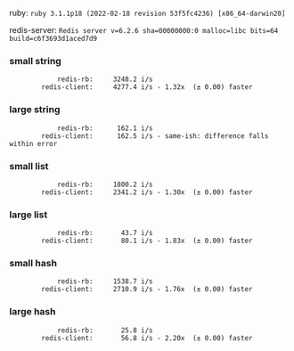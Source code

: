 ruby: `ruby 3.1.1p18 (2022-02-18 revision 53f5fc4236) [x86_64-darwin20]`

redis-server: `Redis server v=6.2.6 sha=00000000:0 malloc=libc bits=64 build=c6f3693d1aced7d9`


### small string

```
            redis-rb:     3248.2 i/s
        redis-client:     4277.4 i/s - 1.32x  (± 0.00) faster

```

### large string

```
            redis-rb:      162.1 i/s
        redis-client:      162.5 i/s - same-ish: difference falls within error

```

### small list

```
            redis-rb:     1800.2 i/s
        redis-client:     2341.2 i/s - 1.30x  (± 0.00) faster

```

### large list

```
            redis-rb:       43.7 i/s
        redis-client:       80.1 i/s - 1.83x  (± 0.00) faster

```

### small hash

```
            redis-rb:     1538.7 i/s
        redis-client:     2710.9 i/s - 1.76x  (± 0.00) faster

```

### large hash

```
            redis-rb:       25.8 i/s
        redis-client:       56.8 i/s - 2.20x  (± 0.00) faster

```

